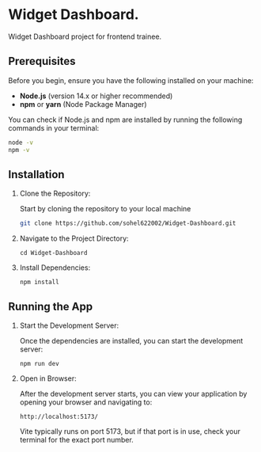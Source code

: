# Widget Dashboard.

Widget Dashboard project for frontend trainee.

## Prerequisites

Before you begin, ensure you have the following installed on your machine:

- **Node.js** (version 14.x or higher recommended)
- **npm** or **yarn** (Node Package Manager)

You can check if Node.js and npm are installed by running the following commands in your terminal:

```bash
node -v
npm -v
```

## Installation

1. Clone the Repository:

    Start by cloning the repository to your local machine
    ```bash
    git clone https://github.com/sohel622002/Widget-Dashboard.git
    ```

2. Navigate to the Project Directory:
    ```base
    cd Widget-Dashboard
    ```

3. Install Dependencies:
    ```base
    npm install
    ```

## Running the App

1. Start the Development Server:

    Once the dependencies are installed, you can start the development server:
    ```base
    npm run dev
    ```
2. Open in Browser:

    After the development server starts, you can view your application by opening your browser and navigating to:

    ```base
    http://localhost:5173/
    ```
    Vite typically runs on port 5173, but if that port is in use, check your terminal for the exact port number.

